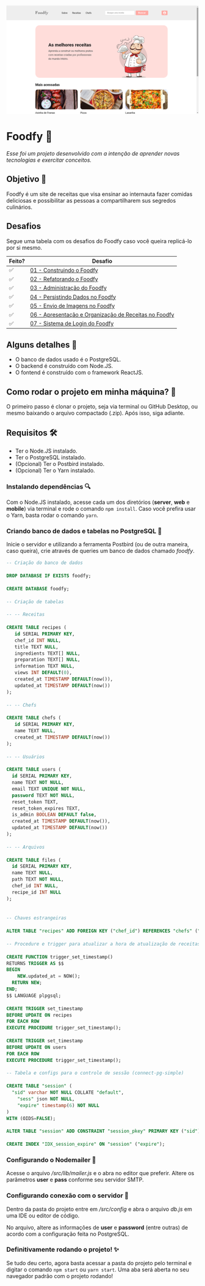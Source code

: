 ![Foodfy](./readme-images/01-foodfy.png)

# Foodfy &#127829;

*Esse foi um projeto desenvolvido com a intenção de aprender novas tecnologias e exercitar conceitos.*

## Objetivo &#127919;

Foodfy é um site de receitas que visa ensinar ao internauta fazer comidas deliciosas e possibilitar as pessoas a compartilharem sus segredos culinários.

## Desafios

Segue uma tabela com os desafios do Foodfy caso você queira replicá-lo por si mesmo.

| Feito?   | Desafio                                                      |
| -------- | ------------------------------------------------------------ |
| &#9989;  | [01 - Construindo o Foodfy](https://github.com/Rocketseat/bootcamp-launchbase-desafios-02/blob/master/desafios/02-foodfy.md) |
| &#9989;  | [02 - Refatorando o Foodfy](https://github.com/Rocketseat/bootcamp-launchbase-desafios-03/blob/master/desafios/03-refatorando-foodfy.md) |
| &#9989;  | [03 - Administração do Foodfy](https://github.com/Rocketseat/bootcamp-launchbase-desafios-04/blob/master/desafios/04-admin-foodfy.md) |
| &#9989;  | [04 - Persistindo Dados no Foodfy](https://github.com/Rocketseat/bootcamp-launchbase-desafios-05/blob/master/desafios/05-persistindo-dados-foodfy.md) |
| &#9989;  | [05 - Envio de Imagens no Foodfy](https://github.com/Rocketseat/bootcamp-launchbase-desafios-07/blob/master/desafios/07-foodfy-envio-imagens.md) |
| &#9989;  | [06 - Apresentação e Organização de Receitas no Foodfy](https://github.com/Rocketseat/bootcamp-launchbase-desafios-08/blob/master/desafios/08-apresentacao-organizacao-receitas-foodfy.md) |
| &#9989;  | [07 - Sistema de Login do Foodfy](https://github.com/Rocketseat/bootcamp-launchbase-desafios-10/blob/master/desafios/10-sistema-login-foodfy.md) |

## Alguns detalhes &#128220;

* O banco de dados usado é o PostgreSQL.
* O backend é construído com Node.JS.
* O fontend é construído com o framework ReactJS.

## Como rodar o projeto em minha máquina? &#129300;

O primeiro passo é clonar o projeto, seja via terminal ou GitHub Desktop, ou mesmo baixando o arquivo compactado (.zip). Após isso, siga adiante.

## Requisitos &#128736;

* Ter o Node.JS instalado.
* Ter o PostgreSQL instalado.
* (Opcional) Ter o Postbird instalado.
* (Opcional) Ter o Yarn instalado.

### Instalando dependências &#128269;

Com o Node.JS instalado, acesse cada um dos diretórios (**server**, **web** e **mobile**) via terminal e rode o comando `npm install`. Caso você prefira usar o Yarn, basta rodar o comando `yarn`.

### Criando banco de dados e tabelas no PostgreSQL &#129405;

Inicie o servidor e utilizando a ferramenta Postbird (ou de outra maneira, caso queira), crie através de queries um banco de dados chamado *foodfy*.

```sql
-- Criação do banco de dados

DROP DATABASE IF EXISTS foodfy;

CREATE DATABASE foodfy;

-- Criação de tabelas

-- -- Receitas

CREATE TABLE recipes (
   id SERIAL PRIMARY KEY,
   chef_id INT NULL,
   title TEXT NULL,
   ingredients TEXT[] NULL,
   preparation TEXT[] NULL,
   information TEXT NULL,
   views INT DEFAULT(0),
   created_at TIMESTAMP DEFAULT(now()),
   updated_at TIMESTAMP DEFAULT(now())
);

-- -- Chefs

CREATE TABLE chefs (
   id SERIAL PRIMARY KEY,
   name TEXT NULL,
   created_at TIMESTAMP DEFAULT(now())
);

-- -- Usuários

CREATE TABLE users (
  id SERIAL PRIMARY KEY,
  name TEXT NOT NULL,
  email TEXT UNIQUE NOT NULL,
  password TEXT NOT NULL,
  reset_token TEXT,
  reset_token_expires TEXT,
  is_admin BOOLEAN DEFAULT false,
  created_at TIMESTAMP DEFAULT(now()),
  updated_at TIMESTAMP DEFAULT(now())
);

-- -- Arquivos

CREATE TABLE files (
  id SERIAL PRIMARY KEY,
  name TEXT NULL,
  path TEXT NOT NULL,
  chef_id INT NULL,
  recipe_id INT NULL
);


-- Chaves estrangeiras

ALTER TABLE "recipes" ADD FOREIGN KEY ("chef_id") REFERENCES "chefs" ("id");

-- Procedure e trigger para atualizar a hora de atualização de receitas e usuários

CREATE FUNCTION trigger_set_timestamp()
RETURNS TRIGGER AS $$
BEGIN
	NEW.updated_at = NOW();
  RETURN NEW;
END;
$$ LANGUAGE plpgsql;

CREATE TRIGGER set_timestamp
BEFORE UPDATE ON recipes
FOR EACH ROW
EXECUTE PROCEDURE trigger_set_timestamp();

CREATE TRIGGER set_timestamp
BEFORE UPDATE ON users
FOR EACH ROW
EXECUTE PROCEDURE trigger_set_timestamp();

-- Tabela e configs para o controle de sessão (connect-pg-simple)

CREATE TABLE "session" (
  "sid" varchar NOT NULL COLLATE "default",
	"sess" json NOT NULL,
	"expire" timestamp(6) NOT NULL
)
WITH (OIDS=FALSE);

ALTER TABLE "session" ADD CONSTRAINT "session_pkey" PRIMARY KEY ("sid") NOT DEFERRABLE INITIALLY IMMEDIATE;

CREATE INDEX "IDX_session_expire" ON "session" ("expire");
```

### Configurando o Nodemailer &#128231;

Acesse o arquivo */src/lib/mailer.js* e o abra no editor que preferir. Altere os parâmetros **user** e **pass** conforme seu servidor SMTP.

### Configurando conexão com o servidor &#129520;

Dentro da pasta do projeto entre em */src/config* e abra o arquivo *db.js* em uma IDE ou editor de código.

No arquivo, altere as informações de **user** e **password** (entre outras) de acordo com a configuração feita no PostgreSQL.

### Definitivamente rodando o projeto! &#10024;

Se tudo deu certo, agora basta acessar a pasta do projeto pelo terminal e digitar o comando `npm start` ou `yarn start`. Uma aba será aberta no seu navegador padrão com o projeto rodando!
